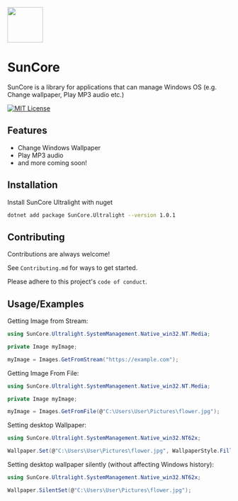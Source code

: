 <img src="https://sunrisenw.s3.amazonaws.com/Images/512x512.png" width=80px height=80px></img> 
# SunCore

SunCore is a library for applications that can manage Windows OS (e.g. Change wallpaper, Play MP3 audio etc.)

[![MIT License](https://img.shields.io/badge/License-MIT-green.svg)](https://choosealicense.com/licenses/mit/)


## Features

- Change Windows Wallpaper
- Play MP3 audio
- and more coming soon!

## Installation

Install SunCore Ultralight with nuget

```bash
dotnet add package SunCore.Ultralight --version 1.0.1
```
    
## Contributing

Contributions are always welcome!

See `Contributing.md` for ways to get started.

Please adhere to this project's `code of conduct`.


## Usage/Examples

Getting Image from Stream:
```csharp
using SunCore.Ultralight.SystemManagement.Native_win32.NT.Media;

private Image myImage;

myImage = Images.GetFromStream("https://example.com");
```

Getting Image From File:
```csharp
using SunCore.Ultralight.SystemManagement.Native_win32.NT.Media;

private Image myImage;

myImage = Images.GetFromFile(@"C:\Users\User\Pictures\flower.jpg");
```
Setting desktop Wallpaper:
```csharp
using SunCore.Ultralight.SystemManagement.Native_win32.NT62x;

Wallpaper.Set(@"C:\Users\User\Pictures\flower.jpg", WallpaperStyle.Fill);
```
Setting desktop wallpaper silently (without affecting Windows history):
```csharp
using SunCore.Ultralight.SystemManagement.Native_win32.NT62x;

Wallpaper.SilentSet(@"C:\Users\User\Pictures\flower.jpg");
```
